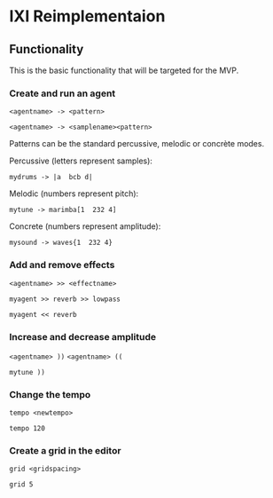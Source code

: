 # IXI Reimplementaion

## Functionality

This is the basic functionality that will be targeted for the MVP.

### Create and run an agent

`<agentname> -> <pattern>`

`<agentname> -> <samplename><pattern>`

Patterns can be the standard percussive, melodic or concrète modes.

Percussive (letters represent samples):
```
mydrums -> |a  bcb d|
```
Melodic (numbers represent pitch):
```
mytune -> marimba[1  232 4]
```
Concrete (numbers represent amplitude):
```
mysound -> waves{1  232 4}
```

### Add and remove effects

`<agentname> >> <effectname>`

```
myagent >> reverb >> lowpass

myagent << reverb
```

### Increase and decrease amplitude

`<agentname> ))`
`<agentname> ((`

```
mytune ))
```

### Change the tempo

`tempo <newtempo>`

```
tempo 120
```

### Create a grid in the editor

`grid <gridspacing>`

```
grid 5
```

###
